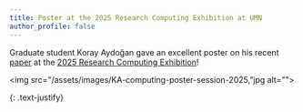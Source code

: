 ```yaml
---
title: Poster at the 2025 Research Computing Exhibition at UMN
author_profile: false
---
```


Graduate student Koray Aydoğan gave an excellent poster on his recent [paper](https://journals.aps.org/prresearch/abstract/10.1103/PhysRevResearch.7.023057) at the [2025 Research Computing Exhibition](https://msi.umn.edu/news-and-events/events/2025-research-computing-exhibition)! 

 <img src="/assets/images/KA-computing-poster-session-2025,”jpg alt="">
 
{: .text-justify}
